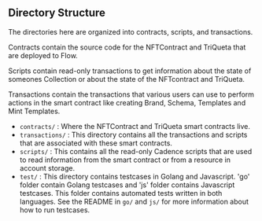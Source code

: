 ## Directory Structure

The directories here are organized into contracts, scripts, and transactions.

Contracts contain the source code for the NFTContract and TriQueta that are deployed to Flow.

Scripts contain read-only transactions to get information about
the state of someones Collection or about the state of the NFTcontract and TriQueta.

Transactions contain the transactions that various users can use
to perform actions in the smart contract like creating Brand, Schema, Templates and Mint Templates.

- `contracts/` : Where the NFTContract and TriQueta smart contracts live.
- `transactions/` : This directory contains all the transactions and scripts
  that are associated with these smart contracts.
- `scripts/` : This contains all the read-only Cadence scripts
  that are used to read information from the smart contract
  or from a resource in account storage.
- `test/` : This directory contains testcases in Golang and Javascript. 'go' folder contain
  Golang testcases and 'js' folder contains Javascript testcases. This folder contains
  automated tests written in both languages. See the README in `go/` and `js/` for more information
  about how to run testcases.
